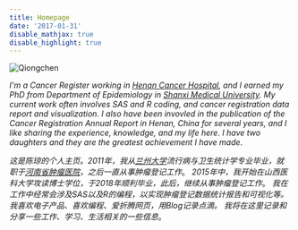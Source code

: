 ```yaml
---
title: Homepage
date: '2017-01-31'
disable_mathjax: true
disable_highlight: true
---
```



![Qiongchen](/images/page.jpg)

*I'm a Cancer Register working in [Henan Cancer Hospital](http://anti-cancer.com.cn/), and I earned my PhD from Department of Epidemiology in [Shanxi Medical University](http://www.sxmu.edu.cn/). 
My current work often involves SAS and R coding, and cancer registration data report and visualization*.
*I also have been invovled in the publication of the Cancer Registration Annual Report in Henan, China for several years, and I like sharing the experience, knowledge, and my life here*. 
*I have two daughters and they are the greatest achievement I have made*.<br>

*这是陈琼的个人主页。2011年，我从[兰州大学](http://www.lzu.edu.cn/)流行病与卫生统计学专业毕业，就职于[河南省肿瘤医院](http://anti-cancer.com.cn/)，之后一直从事肿瘤登记工作*。
*2015年中，我开始在山西医科大学攻读博士学位，于2018年顺利毕业，此后，继续从事肿瘤登记工作*。
*我在工作中经常会涉及SAS以及R的编程，以实现肿瘤登记数据统计报告和可视化等。我喜欢电子产品、喜欢编程、爱折腾网页，用Blog记录点滴。*
*我将在这里记录和分享一些工作、学习、生活相关的一些信息*。<br>

